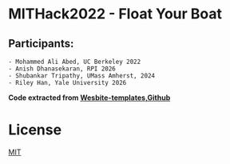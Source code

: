 # MITHack2022 - Float Your Boat
## Participants:
    - Mohammed Ali Abed, UC Berkeley 2022
    - Anish Dhanasekaran, RPI 2026
    - Shubankar Tripathy, UMass Amherst, 2024
    - Riley Han, Yale University 2026

**Code extracted from [Wesbite-templates,Github](https://github.com/website-templates)**


# License
[MIT](https://github.com/website-templates/design-studio_one-page-template/blob/master/LICENSE.md)
